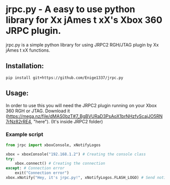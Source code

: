 # jrpc.py - A easy to use python library for Xx jAmes t xX's Xbox 360 JRPC plugin.
jrpc.py is a simple python library for using JRPC2 RGH/JTAG plugin by Xx jAmes t xX functions.

## Installation:
```
pip install git+https://github.com/Enige1337/jrpc.py
```

## Usage:
In order to use this you will need the JRPC2 plugin running on your Xbox 360 RGH or JTAG. Download it (https://mega.nz/file/dMAS0bzT#7_BgBVURaD3PsAoX1brNHzfvScajJO5RN7rNz82rRE4, "here"). (It's inside JRPC2 folder)

### Example script
```py
from jrpc import xboxConsole, xNotifyLogos

xbox = xboxConsole("192.168.1.2") # Creating the console class
try:
    xbox.connect() # Creating the connection
except: # Connection error
    exit("Connection error")
xbox.xNotify("Hey, it's jrpc.py!", xNotifyLogos.FLASH_LOGO) # Send notify
```